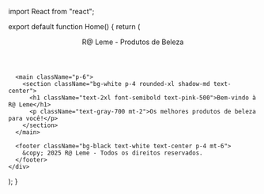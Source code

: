 import React from "react";

export default function Home() {
  return (
    <div className="min-h-screen bg-pink-100 text-gray-900">
      <header className="bg-black text-white p-4 text-center text-xl font-bold">
        R@ Leme - Produtos de Beleza
      </header>
      
      <main className="p-6">
        <section className="bg-white p-4 rounded-xl shadow-md text-center">
          <h1 className="text-2xl font-semibold text-pink-500">Bem-vindo à R@ Leme</h1>
          <p className="text-gray-700 mt-2">Os melhores produtos de beleza para você!</p>
        </section>
      </main>

      <footer className="bg-black text-white text-center p-4 mt-6">
        &copy; 2025 R@ Leme - Todos os direitos reservados.
      </footer>
    </div>
  );
}
